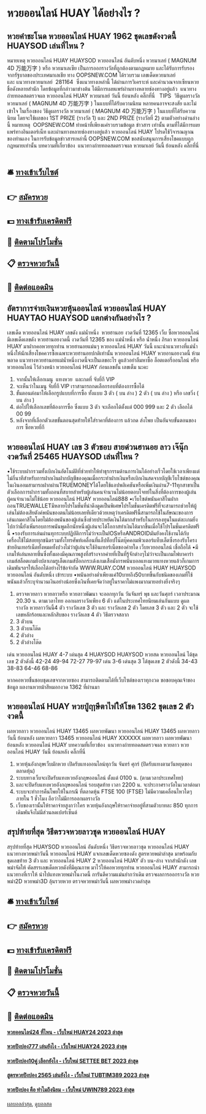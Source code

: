 # หวยออนไลน์ HUAY ได้อย่างไร ?
## หวยคำชะโนด หวยออนไลน์ HUAY 1962 ชุดเลขดังงวดนี้ HUAYSOD เล่นที่ไหน ?
หมายเหตุ หวยออนไลน์ HUAY HUAYSOD หวยออนไลน์ อันดับหนึ่ง หวยมาเลย์ ( MAGNUM 4D 万能万字 ) หรือ หวยมาเลเซีย เป็นการออกรางวัลที่ถูกต้องตามกฎหมาย และได้รับการรับรองจากรัฐบาลของประเทศมาเลเชีย
ทาง OOPSNEW.COM ได้รวบรวม เลขเด็ดหวยมาเลย์ และ แนวทางหวยมาเลย์  281164  ซึ่งแนวทางเหล่านี้ ได้ผ่านการวิเคราะห์ และคำนวณจากเซียนหวยชื่อดังหลายสำนัก โดยข้อมูลที่กล่าวมาข่างต้น ได้มีการเผยแพร่ผ่านทางหลายช่องทางอยู่แล้ว
 แนวทางถ่ายทอดสดตรวจผล หวยออนไลน์ HUAY หวยมาเลย์ วันนี้ ย้อนหลัง คลิ๊กที่นี่  
TIPS  วิธีดูผลรางวัลหวยมาเลย์ ( MAGNUM 4D 万能万字 ) ในแบบที่ได้รับความนิยม
หลายคนอาจจะสงสัย และไม่เข้าใจ ในเรื่องของ วิธีดูผลรางวัล หวยมาเลย์ ( MAGNUM 4D 万能万字 ) ในแบบที่ได้รับความนิยม โดยจะใช้ผลของ 1ST PRIZE (รางวัล 1) และ 2ND PRIZE (รางวัลที่ 2) ตามตัวอย่างด่านล่างนี้
หมายเหตุ  OOPSNEW.COM ทำหน้าที่เพียงแค่รวบรวมข้อมูล ข่าวสาร เท่านั้น ตามที่ได้มีการเผยแพร่ทางอินเตอร์เน็ท และผ่านทางหลายช่องทางอยู่แล้ว หวยออนไลน์ HUAY โปรดใช้วิจารณญาณของท่านเอง ในการรับข้อมูลข่าวสารเหล่านี้ OOPSNEW.COM ขอสนับสนุนการเสี่ยงโชคแบบถูกกฎหมายเท่านั้น
บทความที่เกี่ยวข้อง
 แนวทางถ่ายทอดสดตรวจผล หวยมาเลย์ วันนี้ ย้อนหลัง คลิ๊กที่นี่  

## 🛎 [ทางเข้าเว็บไซต์](https://bit.ly/3BG5bNw)
## 👉 [สมัครหวย](https://bit.ly/3BG5bNw)
## 💵 [ทางเข้ารับเครดิตฟรี](https://bit.ly/3C3mvgS)
## 👑 [ติดตามโปรโมชั่น](https://bit.ly/3C3mvgS)
## 📋 [ตรวจหวยวันนี้](https://bit.ly/3C3mvgS)
## 📱 [ติดต่อแอดมิน](https://bit.ly/3C3mvgS)

## อัตราการจ่ายเงินหวยหุ้นออนไลน์ หวยออนไลน์ HUAY HUAYTAO HUAYSOD แตกต่างกันอย่างไร ?
เลขเด็ด หวยออนไลน์ HUAY เลขดัง แม่น้ำหนึ่ง  หวยฮานอย งวดวันที่ 12365
เว็บ ซื้อหวยออนไลน์ มีเลขเด็ดเลขดัง หวยฮานอยงวดนี้ งวดวันที่ 12365 ของ แม่น้ำหนึ่ง หรือ น้ำหนึ่ง ภิรดา หวยออนไลน์ HUAY มาฝากคอหวยทุกท่าน หวยฮานอยแม่นๆ หวยออนไลน์ HUAY วันนี้ แนะนำแนวทางที่แม่น้ำหนึ่งให้นักเสี่ยงโชคควรซื้อเฉพาะหวยฮานอยปกติเท่านั้น หวยออนไลน์ HUAY หวยอานอยงวดนี้ ห้ามพลาด แนวทางหวยฮานอยแม่น้ำหนึ่งงวดนี้จะเป็นเลขอะไร ดูแล้วอย่าลืมหาซื้อ ล็อตเตอรี่ออนไลน์ หรือ หวยออนไลน์ ไว้ล่วงหน้า หวยออนไลน์ HUAY ก่อนเลขอั้น เลขเต็ม นะคะ
1. จากนั้นให้เลือกเมนู  แทงหวย  และกดที่ จับยี่กี VIP
2. จะเห็นว่าในเมนู จับยี่กี VIP เราสามารถกดเลือกรอบที่ต้องการซื้อได้
3. ขั้นตอนต่อมาให้เลือกรูปแบบที่การซื้อ ทั้งแบบ 3 ตัว ( บน ล่าง ) 2 ตัว ( บน ล่าง ) หรือ เลขวิ่ง ( บน ล่าง )
4. ต่อไปให้เลือกเลขที่ต้องการซื้อ ซึ่งแบบ 3 ตัว จะเลือกได้ตั้งแต่ 000 999 และ 2 ตัว เลือกได้ 00 99
5. หลังจากที่เลือกตัวเลขขั้นตอนสุดท้ายให้ใส่ราคาที่ต้องการ แล้วกด ส่งโพย เป็นอันจบขั้นตอนของการ ซื้อหวยยี่กี

## หวยออนไลน์ HUAY เลข 3 ตัวชอบ สายด่วนฮานอย ลาว เจ๊นุ๊ก งวดวันที่ 25465 HUAYSOD เล่นที่ไหน ?
•ใช้ระบบฝากรวมทั้งเบิกเงินอัตโนมัติที่ช่วยทำให้ทำธุรกรรมด้านการเงินได้อย่างเร็วโดยใช้เวลาเพียงแต่ไม่กี่นาทีสำหรับการฝากเงินฝากบัญชีของคุณเมื่อกระทำฝากเงินหรือเบิกเงินสดจากบัญชีเว็บไซต์ของคุณในเงินออมสามารถฝากผ่านTRUEMONEYได้โดยใช้แอปพลิเคชันหรือเพิ่มเงินผ่าน7-11ทุกสาขาเป็นตัวเลือกการฝากรวมทั้งถอนที่สบายสำหรับผู้เล่นคนจำนวนไม่น้อยตอบโจทย์ในสิ่งที่ต้องการของผู้เล่นผู้คนจำนวนไม่ใช้น้อย หวยออนไลน์ HUAY หวยออนไลน์888
•เว็บไซต์พนันคาสิโนฝากถอนTRUEWALLETมีหลายโปรโมชั่นที่น่าดึงดูดเป็นพิเศษโปรโมชั่นเครดิตฟรีที่จะสามารถช่วยให้ผู้เล่นไม่ต้องเสียตังค์พนันของตนไม่น้อยเลยทีเดียวด้วยเหตุว่าเครดิตฟรีนี้สามารถใช้ในลัษณะของการเล่นเกมคาสิโนโดยไม่ต้องพนันของผู้เล่นซึ่งช่วยประหยัดเงินได้มากสำหรับในการลงทุนในแต่ละเกมยิ่งไปกว่านี้ยังเพิ่มรอบการพนันพูดอีกนัยหนึ่งผู้เล่นจะได้โอกาสทำเงินได้มากขึ้นเมื่อใช้โปรโมชั่นเครดิตฟรีนี้
•รองรับการเล่นผ่านทุกระบบปฏิบัติการไม่ว่าจะเป็นIOSหรือANDROIDมันยังคงใช้งานได้กับเครื่องใช้ไม้สอยทุกชนิดรวมทั้งโทรศัพท์เคลื่อนที่แล็ปท็อปโน๊ตบุ๊คคอมพิวเตอร์แท็บเล็ตซึ่งรองรับโครงข่ายอินเทอร์เน็ตทั้งหมดทั้งปวงไม่ว่าผู้เล่นจะใช้อินเทอร์เน็ตของค่ายใด เว็บหวยออนไลน์ เชื่อถือได้
•มีเกมให้เล่นหลายชิ้นซึ่งทั้งผองมีคุณภาพสูงที่สร้างจากค่ายที่เป็นที่รู้จักต่างๆไม่ว่าจะเป็นเกมไพ่บาคาร่าเกมส์สล็อตเกมยิงปลาเกมรูเล็ตเกมส์ป๊อกกระเด้งเกมเสือมังกรพนันบอลแทงมวยแทงหวยแล้วก็เกมการเดิมพันฯลฯให้เลือกได้อย่างไร้ข้อจำกัด WWW.RUAY.COM หวยออนไลน์ HUAY HUAYSOD หวยออนไลน์ อันดับหนึ่ง เข้าระบบ
•พนันอย่างต่ำเพียงแค่10บาทถึง50บาทขึ้นกับชนิดของเกมที่ใช้พนันแล้วก็ระบุจำนวนเงินอย่างน้อยซึ่งเงินที่เคยจัดว่าอยู่ในราคาไม่แพงมากมายอย่างยิ่งจริงๆ
1. ตรวจหวยลาว หวยลาวหรือ หวยลาวพัฒนา จะออกทุกวัน วันจันทร์ พุธ และวันศุกร์ เวลาประมาณ 20.30 น. ตามเวลาไทย ออกผลรางวัลเพียง 6 ตัว แต่ในประเทศไทยนิยมเล่นกันแบบ ดูผลรางวัล หวยลาววันนี้4 ตัว รางวัลเลข 3 ตัว และ รางวัลเลข 2 ตัว โดยเลข 3 ตัว และ 2 ตัว จะใช้เลขหลักร้อยและหลักสิบของ รางวัลเลข 4 ตัว วิธีตรวจสลาก
2. 3 ตัวบน
3. 3 ตัวบนโต๊ด
4. 2 ตัวล่าง
5. 2 ตัวล่างโต๊ด

เด่น หวยออนไลน์ HUAY 4-7 เด่นสุด 4 HUAYSOD HUAYSOD หวยสด หวยออนไลน์ ได้ชุดเลข 2 ตัวดังนี้
42-24
49-94
72-27
79-97
เด่น 3-6 เด่นสุด 3 ได้ชุดเลข 2 ตัวดังนี้
34-43
38-83
64-46
68-86

หากคอหวยชื่นชอบชุดเลขจากหวยซอง สามารถติดตามได้ที่เว็บไซต์ของเราทุกงวด
ขอขอบคุณเจ้าของข้อมูล
ผลงานหวยม้าสีหมอกงวด 1362 ที่ผ่านมา

## หวยออนไลน์ HUAY หวยปู่ฤาษีตาไฟให้โชค 1362 ชุดเลข 2 ตัวงวดนี้
ผลหวยลาว หวยออนไลน์ HUAY 13465 ผลหวยพัฒนา หวยออนไลน์ HUAY 13465 ผลหวยลาววันนี้ ย้อนหลัง
ผลหวยลาว 13465 หวยออนไลน์ HUAY XXXXXX
 ผลหวยลาว ผลหวยพัฒนา ย้อนหลัง หวยออนไลน์ HUAY 
บทความที่เกี่ยวข้อง
 แนวทางถ่ายทอดสดตรวจผล หวยลาว หวยออนไลน์ HUAY วันนี้ ย้อนหลัง คลิ๊กที่นี่  
1. หวยหุ้นอังกฤษเว็บมักหวย เปิดรับแทงออนไลน์ทุกวัน จันทร์ ศุกร์ (ปิดรับแทงตามวันหยุดของตลาดหุ้น)
2. ระบบทางเว็บจะเปิดรับแทงหวยอังกฤษออนไลน์ ตั้งแต่ 0100 น. (ตามเวลาประเทศไทย)
3. และจะปิดรับแทงหวยอังกฤษออนไลน์ รอบสุดท้าย เวลา 2200 น. จะประกาศรางวัลในเวลาต่อมา
4. ระบบจะทำการคืนโพยให้ในกรณี ที่ตลาดหุ้น FTSE 100 (FTSE) ไม่มีความเคลื่อนไหวใดๆ ภายใน 1 ชั่วโมง ถือว่าไม่มีการออกผลรางวัล
5. เว็บของเรานั้นให้ราคาจ่ายสูงกว่าใคร หวยหุ้นอังกฤษให้ราคาจ่ายอยู่ที่สามตัวบาทละ 850 ทุกการเดิมพันจึงไม่มีส่วนลดเปอร์เซ็นต์

## สรุปท้ายที่สุด วิธีตรวจหวยลาวชุด หวยออนไลน์ HUAY
สรุปท้ายที่สุด HUAYSOD หวยออนไลน์ อันดับหนึ่ง วิธีตรวจหวยลาวชุด หวยออนไลน์ HUAY แนวทางหวยพม่าวันนี้ หวยออนไลน์ HUAY แจกเลขเด็ดหวยซองดัง สูตรหวยพม่าล่าสุด มาพร้อมกับชุดเลขท้าย 3 ตัว และ หวยออนไลน์ HUAY 2 หวยออนไลน์ HUAY ตัว บน-ล่าง จากสำนักดัง เลขพม่าจัดให้ คัดสรรเลขเด็ดหวยดังที่มีคุณภาพ มาไว้ให้คอหวยทุกท่าน หวยออนไลน์ HUAY สามารถนำแนวทางที่เราให้ นำไปแทงหวยพม่าในงวดนี้ การันตีความแม่นยำกว่าเดิม
ตรวจผลการออกรางวัล หวยพม่า2D หวยพม่า3D ลุ้นรวยหวย ตรวจหวยพม่าวันนี้ ผลหวยพม่างวดล่าสุด

## 🛎 [ทางเข้าเว็บไซต์](https://bit.ly/3BG5bNw)
## 👉 [สมัครหวย](https://bit.ly/3BG5bNw)
## 💵 [ทางเข้ารับเครดิตฟรี](https://bit.ly/3C3mvgS)
## 👑 [ติดตามโปรโมชั่น](https://bit.ly/3C3mvgS)
## 📋 [ตรวจหวยวันนี้](https://bit.ly/3C3mvgS)
## 📱 [ติดต่อแอดมิน](https://bit.ly/3C3mvgS)

#### [หวยออนไลน์24 ที่ไหน - เว็บใหม่ HUAY24 2023 ล่าสุด](https://atom.io/themes/หวยออนไลน์24%20ที่ไหน%20-%20เว็บใหม่%20huay24%202023%20ล่าสุด)
#### [หวยปิงปอง777 เล่นยังไง - เว็บใหม่ HUAY24 2023 ล่าสุด](https://atom.io/themes/หวยปิงปอง777%20เล่นยังไง%20-%20เว็บใหม่%20huay24%202023%20ล่าสุด)
#### [หวยปิงปอง10คู่ เลือกยังไง - เว็บใหม่ SETTEE BET 2023 ล่าสุด](https://atom.io/themes/หวยปิงปอง10คู่%20เลือกยังไง%20-%20เว็บใหม่%20settee%20bet%202023%20ล่าสุด)
#### [สูตรหวยปิงปอง 2565 เล่นยังไง - เว็บใหม่ TUBTIM389 2023 ล่าสุด](https://atom.io/themes/สูตรหวยปิงปอง%202565%20เล่นยังไง%20-%20เว็บใหม่%20tubtim389%202023%20ล่าสุด)
#### [หวยปิงปอง คือ ทำไมถึงนิยม - เว็บใหม่ UWIN789 2023 ล่าสุด](https://atom.io/themes/หวยปิงปอง%20คือ%20ทำไมถึงนิยม%20-%20เว็บใหม่%20uwin789%202023%20ล่าสุด)

[ผลบอลล่าสุด](https://siamsport.tv "ผลบอลล่าสุด"), [ดูบอลสด](https://siamsport.tv/ดูบอลสด "ดูบอลสด")